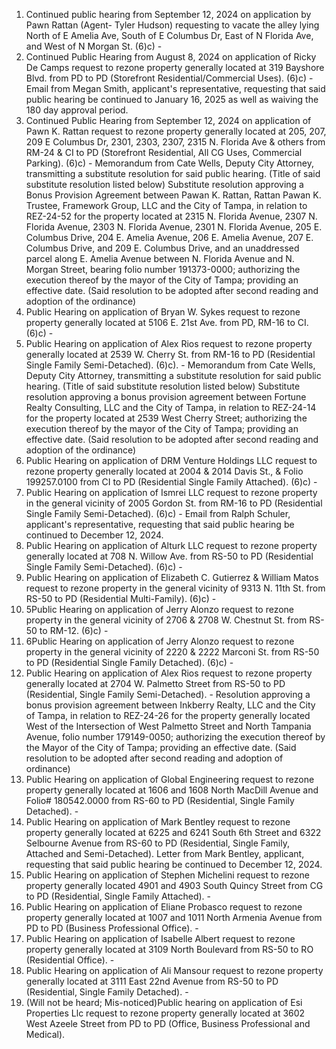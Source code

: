 1. Continued public hearing from September 12, 2024 on application by Pawn Rattan (Agent- Tyler Hudson) requesting to vacate the alley lying North of E Amelia Ave, South of E Columbus Dr, East of N Florida Ave, and West of N Morgan St. (6)c)  -
2. Continued Public Hearing from August 8, 2024 on application of Ricky De Camps request to rezone property generally located at 319 Bayshore Blvd. from PD to PD (Storefront Residential/Commercial Uses). (6)c)  -  Email from Megan Smith, applicant's representative, requesting that said public hearing be continued to January 16, 2025 as well as waiving the 180 day approval period.
3. Continued Public Hearing from September 12, 2024 on application of Pawn K. Rattan request to rezone property generally located at 205, 207, 209 E Columbus Dr, 2301, 2303, 2307, 2315 N. Florida Ave & others from RM-24 & CI to PD (Storefront Residential, All CG Uses, Commercial Parking). (6)c)  -  Memorandum from Cate Wells, Deputy City Attorney, transmitting a substitute resolution for said public hearing. (Title of said substitute resolution listed below) Substitute resolution approving a Bonus Provision Agreement between Pawan K. Rattan, Rattan Pawan K. Trustee, Framework Group, LLC and the City of Tampa, in relation to REZ-24-52 for the property located at 2315 N. Florida Avenue, 2307 N. Florida Avenue, 2303 N. Florida Avenue, 2301 N. Florida Avenue, 205 E. Columbus Drive, 204 E. Amelia Avenue, 206 E. Amelia Avenue, 207 E. Columbus Drive, and 209 E. Columbus Drive, and an unaddressed parcel along E. Amelia Avenue between N. Florida Avenue and N. Morgan Street, bearing folio number 191373-0000; authorizing the execution thereof by the mayor of the City of Tampa; providing an effective date. (Said resolution to be adopted after second reading and adoption of the ordinance)
4. Public Hearing on application of Bryan W. Sykes request to rezone property generally located at 5106 E. 21st Ave. from PD, RM-16 to CI. (6)c)  -
5. Public Hearing on application of Alex Rios request to rezone property generally located at 2539 W. Cherry St. from RM-16 to PD (Residential Single Family Semi-Detached). (6)c).  -  Memorandum from Cate Wells, Deputy City Attorney, transmitting a substitute resolution for said public hearing. (Title of said substitute resolution listed below) Substitute resolution approving a bonus provision agreement between Fortune Realty Consulting, LLC and the City of Tampa, in relation to REZ-24-14 for the property located at 2539 West Cherry Street; authorizing the execution thereof by the mayor of the City of Tampa; providing an effective date. (Said resolution to be adopted after second reading and adoption of the ordinance)
6. Public Hearing on application of DRM Venture Holdings LLC request to rezone property generally located at 2004 & 2014 Davis St., & Folio 199257.0100 from CI to PD (Residential Single Family Attached). (6)c)  -
7. Public Hearing on application of Ismrei LLC request to rezone property in the general vicinity of 2005 Gordon St. from RM-16 to PD (Residential Single Family Semi-Detached). (6)c)  -  Email from Ralph Schuler, applicant's representative, requesting that said public hearing be continued to December 12, 2024.
8. Public Hearing on application of Alturk LLC request to rezone property generally located at 708 N. Willow Ave. from RS-50 to PD (Residential Single Family Semi-Detached). (6)c)  -
9. Public Hearing on application of Elizabeth C. Gutierrez & William Matos request to rezone property in the general vicinity of 9313 N. 11th St. from RS-50 to PD (Residential Multi-Family). (6)c)  -
10. 5Public Hearing on application of Jerry Alonzo request to rezone property in the general vicinity of 2706 & 2708 W. Chestnut St. from RS-50 to RM-12. (6)c)  -
11. 6Public Hearing on application of Jerry Alonzo request to rezone property in the general vicinity of 2220 & 2222 Marconi St. from RS-50 to PD (Residential Single Family Detached). (6)c)  -
12. Public Hearing on application of Alex Rios request to rezone property generally located at 2704 W. Palmetto Street from RS-50 to PD (Residential, Single Family Semi-Detached).  -  Resolution approving a bonus provision agreement between Inkberry Realty, LLC and the City of Tampa, in relation to REZ-24-26 for the property generally located West of the Intersection of West Palmetto Street and North Tampania Avenue, folio number 179149-0050; authorizing the execution thereof by the Mayor of the City of Tampa; providing an effective date. (Said resolution to be adopted after second reading and adoption of ordinance)
13. Public Hearing on application of Global Engineering request to rezone property generally located at 1606 and 1608 North MacDill Avenue and Folio# 180542.0000 from RS-60 to PD (Residential, Single Family Detached).  -
14. Public Hearing on application of Mark Bentley request to rezone property generally located at 6225 and 6241 South 6th Street and 6322 Selbourne Avenue from RS-60 to PD (Residential, Single Family, Attached and Semi-Detached). Letter from Mark Bentley, applicant, requesting that said public hearing be continued to December 12, 2024.
15. Public Hearing on application of Stephen Michelini request to rezone property generally located 4901 and 4903 South Quincy Street from CG to PD (Residential, Single Family Attached).  -
16. Public Hearing on application of Eliane Probasco request to rezone property generally located at 1007 and 1011 North Armenia Avenue from PD to PD (Business Professional Office).  -
17. Public Hearing on application of Isabelle Albert request to rezone property generally located at 3109 North Boulevard from RS-50 to RO (Residential Office).  -
18. Public Hearing on application of Ali Mansour request to rezone property generally located at 3111 East 22nd Avenue from RS-50 to PD (Residential, Single Family Detached).  -
19.  (Will not be heard; Mis-noticed)Public hearing on application of Esi Properties Llc request to rezone property generally located at 3602 West Azeele Street from PD to PD (Office, Business Professional and Medical).